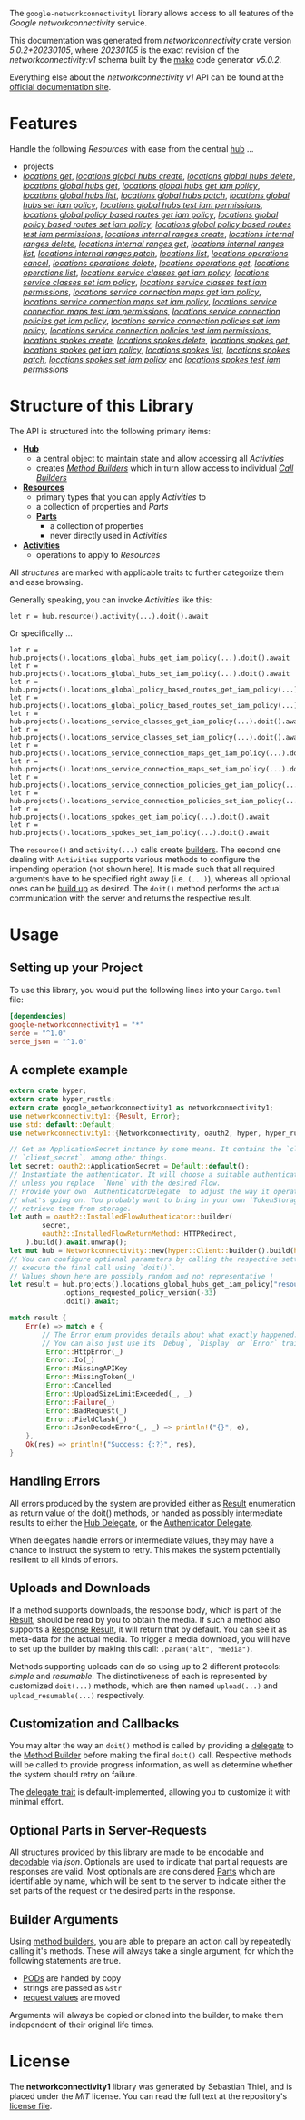 <!---
DO NOT EDIT !
This file was generated automatically from 'src/generator/templates/api/README.md.mako'
DO NOT EDIT !
-->
The `google-networkconnectivity1` library allows access to all features of the *Google networkconnectivity* service.

This documentation was generated from *networkconnectivity* crate version *5.0.2+20230105*, where *20230105* is the exact revision of the *networkconnectivity:v1* schema built by the [mako](http://www.makotemplates.org/) code generator *v5.0.2*.

Everything else about the *networkconnectivity* *v1* API can be found at the
[official documentation site](https://cloud.google.com/network-connectivity/docs/reference/networkconnectivity/rest).
# Features

Handle the following *Resources* with ease from the central [hub](https://docs.rs/google-networkconnectivity1/5.0.2+20230105/google_networkconnectivity1/Networkconnectivity) ... 

* projects
 * [*locations get*](https://docs.rs/google-networkconnectivity1/5.0.2+20230105/google_networkconnectivity1/api::ProjectLocationGetCall), [*locations global hubs create*](https://docs.rs/google-networkconnectivity1/5.0.2+20230105/google_networkconnectivity1/api::ProjectLocationGlobalHubCreateCall), [*locations global hubs delete*](https://docs.rs/google-networkconnectivity1/5.0.2+20230105/google_networkconnectivity1/api::ProjectLocationGlobalHubDeleteCall), [*locations global hubs get*](https://docs.rs/google-networkconnectivity1/5.0.2+20230105/google_networkconnectivity1/api::ProjectLocationGlobalHubGetCall), [*locations global hubs get iam policy*](https://docs.rs/google-networkconnectivity1/5.0.2+20230105/google_networkconnectivity1/api::ProjectLocationGlobalHubGetIamPolicyCall), [*locations global hubs list*](https://docs.rs/google-networkconnectivity1/5.0.2+20230105/google_networkconnectivity1/api::ProjectLocationGlobalHubListCall), [*locations global hubs patch*](https://docs.rs/google-networkconnectivity1/5.0.2+20230105/google_networkconnectivity1/api::ProjectLocationGlobalHubPatchCall), [*locations global hubs set iam policy*](https://docs.rs/google-networkconnectivity1/5.0.2+20230105/google_networkconnectivity1/api::ProjectLocationGlobalHubSetIamPolicyCall), [*locations global hubs test iam permissions*](https://docs.rs/google-networkconnectivity1/5.0.2+20230105/google_networkconnectivity1/api::ProjectLocationGlobalHubTestIamPermissionCall), [*locations global policy based routes get iam policy*](https://docs.rs/google-networkconnectivity1/5.0.2+20230105/google_networkconnectivity1/api::ProjectLocationGlobalPolicyBasedRouteGetIamPolicyCall), [*locations global policy based routes set iam policy*](https://docs.rs/google-networkconnectivity1/5.0.2+20230105/google_networkconnectivity1/api::ProjectLocationGlobalPolicyBasedRouteSetIamPolicyCall), [*locations global policy based routes test iam permissions*](https://docs.rs/google-networkconnectivity1/5.0.2+20230105/google_networkconnectivity1/api::ProjectLocationGlobalPolicyBasedRouteTestIamPermissionCall), [*locations internal ranges create*](https://docs.rs/google-networkconnectivity1/5.0.2+20230105/google_networkconnectivity1/api::ProjectLocationInternalRangeCreateCall), [*locations internal ranges delete*](https://docs.rs/google-networkconnectivity1/5.0.2+20230105/google_networkconnectivity1/api::ProjectLocationInternalRangeDeleteCall), [*locations internal ranges get*](https://docs.rs/google-networkconnectivity1/5.0.2+20230105/google_networkconnectivity1/api::ProjectLocationInternalRangeGetCall), [*locations internal ranges list*](https://docs.rs/google-networkconnectivity1/5.0.2+20230105/google_networkconnectivity1/api::ProjectLocationInternalRangeListCall), [*locations internal ranges patch*](https://docs.rs/google-networkconnectivity1/5.0.2+20230105/google_networkconnectivity1/api::ProjectLocationInternalRangePatchCall), [*locations list*](https://docs.rs/google-networkconnectivity1/5.0.2+20230105/google_networkconnectivity1/api::ProjectLocationListCall), [*locations operations cancel*](https://docs.rs/google-networkconnectivity1/5.0.2+20230105/google_networkconnectivity1/api::ProjectLocationOperationCancelCall), [*locations operations delete*](https://docs.rs/google-networkconnectivity1/5.0.2+20230105/google_networkconnectivity1/api::ProjectLocationOperationDeleteCall), [*locations operations get*](https://docs.rs/google-networkconnectivity1/5.0.2+20230105/google_networkconnectivity1/api::ProjectLocationOperationGetCall), [*locations operations list*](https://docs.rs/google-networkconnectivity1/5.0.2+20230105/google_networkconnectivity1/api::ProjectLocationOperationListCall), [*locations service classes get iam policy*](https://docs.rs/google-networkconnectivity1/5.0.2+20230105/google_networkconnectivity1/api::ProjectLocationServiceClassGetIamPolicyCall), [*locations service classes set iam policy*](https://docs.rs/google-networkconnectivity1/5.0.2+20230105/google_networkconnectivity1/api::ProjectLocationServiceClassSetIamPolicyCall), [*locations service classes test iam permissions*](https://docs.rs/google-networkconnectivity1/5.0.2+20230105/google_networkconnectivity1/api::ProjectLocationServiceClassTestIamPermissionCall), [*locations service connection maps get iam policy*](https://docs.rs/google-networkconnectivity1/5.0.2+20230105/google_networkconnectivity1/api::ProjectLocationServiceConnectionMapGetIamPolicyCall), [*locations service connection maps set iam policy*](https://docs.rs/google-networkconnectivity1/5.0.2+20230105/google_networkconnectivity1/api::ProjectLocationServiceConnectionMapSetIamPolicyCall), [*locations service connection maps test iam permissions*](https://docs.rs/google-networkconnectivity1/5.0.2+20230105/google_networkconnectivity1/api::ProjectLocationServiceConnectionMapTestIamPermissionCall), [*locations service connection policies get iam policy*](https://docs.rs/google-networkconnectivity1/5.0.2+20230105/google_networkconnectivity1/api::ProjectLocationServiceConnectionPolicyGetIamPolicyCall), [*locations service connection policies set iam policy*](https://docs.rs/google-networkconnectivity1/5.0.2+20230105/google_networkconnectivity1/api::ProjectLocationServiceConnectionPolicySetIamPolicyCall), [*locations service connection policies test iam permissions*](https://docs.rs/google-networkconnectivity1/5.0.2+20230105/google_networkconnectivity1/api::ProjectLocationServiceConnectionPolicyTestIamPermissionCall), [*locations spokes create*](https://docs.rs/google-networkconnectivity1/5.0.2+20230105/google_networkconnectivity1/api::ProjectLocationSpokeCreateCall), [*locations spokes delete*](https://docs.rs/google-networkconnectivity1/5.0.2+20230105/google_networkconnectivity1/api::ProjectLocationSpokeDeleteCall), [*locations spokes get*](https://docs.rs/google-networkconnectivity1/5.0.2+20230105/google_networkconnectivity1/api::ProjectLocationSpokeGetCall), [*locations spokes get iam policy*](https://docs.rs/google-networkconnectivity1/5.0.2+20230105/google_networkconnectivity1/api::ProjectLocationSpokeGetIamPolicyCall), [*locations spokes list*](https://docs.rs/google-networkconnectivity1/5.0.2+20230105/google_networkconnectivity1/api::ProjectLocationSpokeListCall), [*locations spokes patch*](https://docs.rs/google-networkconnectivity1/5.0.2+20230105/google_networkconnectivity1/api::ProjectLocationSpokePatchCall), [*locations spokes set iam policy*](https://docs.rs/google-networkconnectivity1/5.0.2+20230105/google_networkconnectivity1/api::ProjectLocationSpokeSetIamPolicyCall) and [*locations spokes test iam permissions*](https://docs.rs/google-networkconnectivity1/5.0.2+20230105/google_networkconnectivity1/api::ProjectLocationSpokeTestIamPermissionCall)




# Structure of this Library

The API is structured into the following primary items:

* **[Hub](https://docs.rs/google-networkconnectivity1/5.0.2+20230105/google_networkconnectivity1/Networkconnectivity)**
    * a central object to maintain state and allow accessing all *Activities*
    * creates [*Method Builders*](https://docs.rs/google-networkconnectivity1/5.0.2+20230105/google_networkconnectivity1/client::MethodsBuilder) which in turn
      allow access to individual [*Call Builders*](https://docs.rs/google-networkconnectivity1/5.0.2+20230105/google_networkconnectivity1/client::CallBuilder)
* **[Resources](https://docs.rs/google-networkconnectivity1/5.0.2+20230105/google_networkconnectivity1/client::Resource)**
    * primary types that you can apply *Activities* to
    * a collection of properties and *Parts*
    * **[Parts](https://docs.rs/google-networkconnectivity1/5.0.2+20230105/google_networkconnectivity1/client::Part)**
        * a collection of properties
        * never directly used in *Activities*
* **[Activities](https://docs.rs/google-networkconnectivity1/5.0.2+20230105/google_networkconnectivity1/client::CallBuilder)**
    * operations to apply to *Resources*

All *structures* are marked with applicable traits to further categorize them and ease browsing.

Generally speaking, you can invoke *Activities* like this:

```Rust,ignore
let r = hub.resource().activity(...).doit().await
```

Or specifically ...

```ignore
let r = hub.projects().locations_global_hubs_get_iam_policy(...).doit().await
let r = hub.projects().locations_global_hubs_set_iam_policy(...).doit().await
let r = hub.projects().locations_global_policy_based_routes_get_iam_policy(...).doit().await
let r = hub.projects().locations_global_policy_based_routes_set_iam_policy(...).doit().await
let r = hub.projects().locations_service_classes_get_iam_policy(...).doit().await
let r = hub.projects().locations_service_classes_set_iam_policy(...).doit().await
let r = hub.projects().locations_service_connection_maps_get_iam_policy(...).doit().await
let r = hub.projects().locations_service_connection_maps_set_iam_policy(...).doit().await
let r = hub.projects().locations_service_connection_policies_get_iam_policy(...).doit().await
let r = hub.projects().locations_service_connection_policies_set_iam_policy(...).doit().await
let r = hub.projects().locations_spokes_get_iam_policy(...).doit().await
let r = hub.projects().locations_spokes_set_iam_policy(...).doit().await
```

The `resource()` and `activity(...)` calls create [builders][builder-pattern]. The second one dealing with `Activities` 
supports various methods to configure the impending operation (not shown here). It is made such that all required arguments have to be 
specified right away (i.e. `(...)`), whereas all optional ones can be [build up][builder-pattern] as desired.
The `doit()` method performs the actual communication with the server and returns the respective result.

# Usage

## Setting up your Project

To use this library, you would put the following lines into your `Cargo.toml` file:

```toml
[dependencies]
google-networkconnectivity1 = "*"
serde = "^1.0"
serde_json = "^1.0"
```

## A complete example

```Rust
extern crate hyper;
extern crate hyper_rustls;
extern crate google_networkconnectivity1 as networkconnectivity1;
use networkconnectivity1::{Result, Error};
use std::default::Default;
use networkconnectivity1::{Networkconnectivity, oauth2, hyper, hyper_rustls, chrono, FieldMask};

// Get an ApplicationSecret instance by some means. It contains the `client_id` and 
// `client_secret`, among other things.
let secret: oauth2::ApplicationSecret = Default::default();
// Instantiate the authenticator. It will choose a suitable authentication flow for you, 
// unless you replace  `None` with the desired Flow.
// Provide your own `AuthenticatorDelegate` to adjust the way it operates and get feedback about 
// what's going on. You probably want to bring in your own `TokenStorage` to persist tokens and
// retrieve them from storage.
let auth = oauth2::InstalledFlowAuthenticator::builder(
        secret,
        oauth2::InstalledFlowReturnMethod::HTTPRedirect,
    ).build().await.unwrap();
let mut hub = Networkconnectivity::new(hyper::Client::builder().build(hyper_rustls::HttpsConnectorBuilder::new().with_native_roots().https_or_http().enable_http1().enable_http2().build()), auth);
// You can configure optional parameters by calling the respective setters at will, and
// execute the final call using `doit()`.
// Values shown here are possibly random and not representative !
let result = hub.projects().locations_global_hubs_get_iam_policy("resource")
             .options_requested_policy_version(-33)
             .doit().await;

match result {
    Err(e) => match e {
        // The Error enum provides details about what exactly happened.
        // You can also just use its `Debug`, `Display` or `Error` traits
         Error::HttpError(_)
        |Error::Io(_)
        |Error::MissingAPIKey
        |Error::MissingToken(_)
        |Error::Cancelled
        |Error::UploadSizeLimitExceeded(_, _)
        |Error::Failure(_)
        |Error::BadRequest(_)
        |Error::FieldClash(_)
        |Error::JsonDecodeError(_, _) => println!("{}", e),
    },
    Ok(res) => println!("Success: {:?}", res),
}

```
## Handling Errors

All errors produced by the system are provided either as [Result](https://docs.rs/google-networkconnectivity1/5.0.2+20230105/google_networkconnectivity1/client::Result) enumeration as return value of
the doit() methods, or handed as possibly intermediate results to either the 
[Hub Delegate](https://docs.rs/google-networkconnectivity1/5.0.2+20230105/google_networkconnectivity1/client::Delegate), or the [Authenticator Delegate](https://docs.rs/yup-oauth2/*/yup_oauth2/trait.AuthenticatorDelegate.html).

When delegates handle errors or intermediate values, they may have a chance to instruct the system to retry. This 
makes the system potentially resilient to all kinds of errors.

## Uploads and Downloads
If a method supports downloads, the response body, which is part of the [Result](https://docs.rs/google-networkconnectivity1/5.0.2+20230105/google_networkconnectivity1/client::Result), should be
read by you to obtain the media.
If such a method also supports a [Response Result](https://docs.rs/google-networkconnectivity1/5.0.2+20230105/google_networkconnectivity1/client::ResponseResult), it will return that by default.
You can see it as meta-data for the actual media. To trigger a media download, you will have to set up the builder by making
this call: `.param("alt", "media")`.

Methods supporting uploads can do so using up to 2 different protocols: 
*simple* and *resumable*. The distinctiveness of each is represented by customized 
`doit(...)` methods, which are then named `upload(...)` and `upload_resumable(...)` respectively.

## Customization and Callbacks

You may alter the way an `doit()` method is called by providing a [delegate](https://docs.rs/google-networkconnectivity1/5.0.2+20230105/google_networkconnectivity1/client::Delegate) to the 
[Method Builder](https://docs.rs/google-networkconnectivity1/5.0.2+20230105/google_networkconnectivity1/client::CallBuilder) before making the final `doit()` call. 
Respective methods will be called to provide progress information, as well as determine whether the system should 
retry on failure.

The [delegate trait](https://docs.rs/google-networkconnectivity1/5.0.2+20230105/google_networkconnectivity1/client::Delegate) is default-implemented, allowing you to customize it with minimal effort.

## Optional Parts in Server-Requests

All structures provided by this library are made to be [encodable](https://docs.rs/google-networkconnectivity1/5.0.2+20230105/google_networkconnectivity1/client::RequestValue) and 
[decodable](https://docs.rs/google-networkconnectivity1/5.0.2+20230105/google_networkconnectivity1/client::ResponseResult) via *json*. Optionals are used to indicate that partial requests are responses 
are valid.
Most optionals are are considered [Parts](https://docs.rs/google-networkconnectivity1/5.0.2+20230105/google_networkconnectivity1/client::Part) which are identifiable by name, which will be sent to 
the server to indicate either the set parts of the request or the desired parts in the response.

## Builder Arguments

Using [method builders](https://docs.rs/google-networkconnectivity1/5.0.2+20230105/google_networkconnectivity1/client::CallBuilder), you are able to prepare an action call by repeatedly calling it's methods.
These will always take a single argument, for which the following statements are true.

* [PODs][wiki-pod] are handed by copy
* strings are passed as `&str`
* [request values](https://docs.rs/google-networkconnectivity1/5.0.2+20230105/google_networkconnectivity1/client::RequestValue) are moved

Arguments will always be copied or cloned into the builder, to make them independent of their original life times.

[wiki-pod]: http://en.wikipedia.org/wiki/Plain_old_data_structure
[builder-pattern]: http://en.wikipedia.org/wiki/Builder_pattern
[google-go-api]: https://github.com/google/google-api-go-client

# License
The **networkconnectivity1** library was generated by Sebastian Thiel, and is placed 
under the *MIT* license.
You can read the full text at the repository's [license file][repo-license].

[repo-license]: https://github.com/Byron/google-apis-rsblob/main/LICENSE.md


